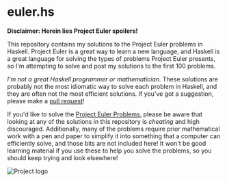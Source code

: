 # euler.hs

**Disclaimer: Herein lies Project Euler spoilers!**

This repository contains my solutions to the Project Euler problems in Haskell.
Project Euler is a great way to learn a new language, and Haskell is a great 
language for solving the types of problems Project Euler presents, so I'm 
attempting to solve and post my solutions to the first 100 problems.

_I'm not a great Haskell programmer or mathematician_. These solutions are 
probably not the most idiomatic way to solve each problem in Haskell, and they
are often not the most efficient solutions. If you've got a suggestion,
please make a 
[pull request](https://github.com/chrisfosterelli/euler.hs/compare?expand=1)!

If you'd like to solve the [Project Euler Problems](https://projecteuler.net/),
please be aware that looking at any of the solutions in this repository is 
_cheating_ and high discouraged. Additionally, many of the problems require 
prior mathematical work with a pen and paper to simplify it into something that
a computer can efficiently solve, and those bits are not included here! It
won't be good learning material if you use these to help you solve the problems,
so you should keep trying and look elsewhere! 

![Project logo](https://projecteuler.net/themes/default/pe_logo_default.png)
